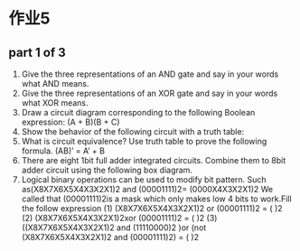 # 作业5
## part 1 of 3
1. Give the three representations of an AND gate and say in your 
words what AND means.
2. Give the three representations of an XOR gate and say in your 
words what XOR means.
3. Draw a circuit diagram corresponding to the following Boolean 
expression: (A + B)(B + C)
4. Show the behavior of the following circuit with a truth table:
5. What is circuit equivalence? Use truth table to prove the 
following formula. (AB)’ = A’ + B
6. There are eight 1bit full adder integrated circuits. Combine them to 8bit adder 
circuit using the following box diagram.
7. Logical binary operations can be used to modify bit pattern. Such as(X8X7X6X5X4X3X2X1)2 and (00001111)2= (0000X4X3X2X1)2
We called that (00001111)2is a mask which only makes low 4 bits to work.Fill the follow expression
(1) (X8X7X6X5X4X3X2X1)2 or (00001111)2 = ( )2
(2) (X8X7X6X5X4X3X2X1)2xor (00001111)2 = ( )2
(3) ((X8X7X6X5X4X3X2X1)2 and (11110000)2 )or (not (X8X7X6X5X4X3X2X1)2 and (00001111)2) = ( )2
